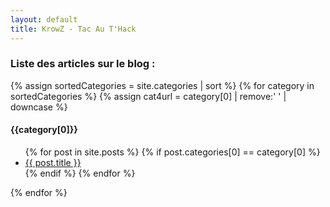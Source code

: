 ```yaml
---
layout: default
title: KrowZ - Tac Au T'Hack
---
```


### Liste des articles sur le blog :

{% assign sortedCategories = site.categories | sort %}
{% for category in sortedCategories %}
 {% assign cat4url = category[0] | remove:' ' | downcase %}
 <h4>{{category[0]}}</h4>
 
<ul>
  {% for post in site.posts %}
    {% if post.categories[0] == category[0] %}
  <li>
    <a href="/fr{{ post.url }}">{{ post.title }}</a>
  </li>
      {% endif %}
  {% endfor %}
</ul>

{% endfor %}
